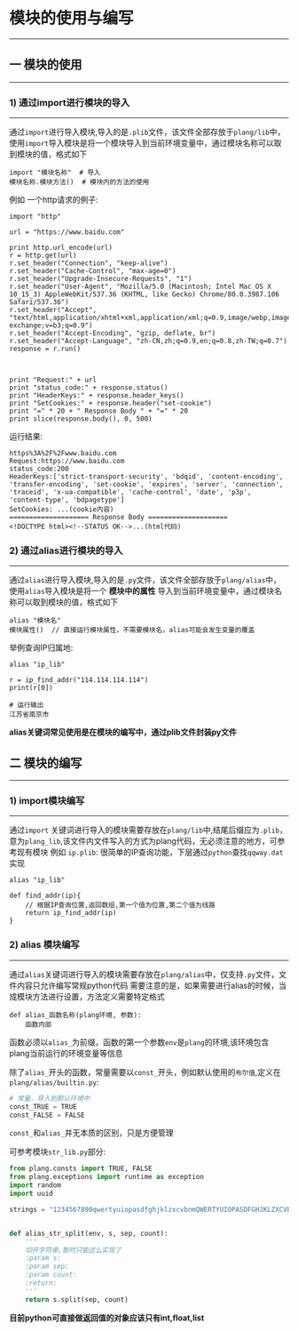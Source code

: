 # 模块的使用与编写
---
## 一 模块的使用
---
### 1) 通过import进行模块的导入
---
通过`import`进行导入模块,导入的是`.plib`文件，该文件全部存放于`plang/lib`中，使用`import`导入模块是将一个模块导入到当前环境变量中，通过模块名称可以取到模块的值，格式如下
```
import "模块名称"  # 导入
模块名称.模块方法()  # 模块内的方法的使用
```
例如 一个http请求的例子:
```
import "http"

url = "https://www.baidu.com"

print http.url_encode(url)
r = http.get(url)
r.set_header("Connection", "keep-alive")
r.set_header("Cache-Control", "max-age=0")
r.set_header("Upgrade-Insecure-Requests", "1")
r.set_header("User-Agent", "Mozilla/5.0 (Macintosh; Intel Mac OS X 10_15_3) AppleWebKit/537.36 (KHTML, like Gecko) Chrome/80.0.3987.106 Safari/537.36")
r.set_header("Accept", "text/html,application/xhtml+xml,application/xml;q=0.9,image/webp,image/apng,*/*;q=0.8,application/signed-exchange;v=b3;q=0.9")
r.set_header("Accept-Encoding", "gzip, deflate, br")
r.set_header("Accept-Language", "zh-CN,zh;q=0.9,en;q=0.8,zh-TW;q=0.7")
response = r.run()



print "Request:" + url
print "status_code:" + response.status()
print "HeaderKeys:" + response.header_keys()
print "SetCookies:" + response.header("set-cookie")
print "=" * 20 + " Response Body " + "=" * 20
print slice(response.body(), 0, 500)

```
运行结果:
```
https%3A%2F%2Fwww.baidu.com
Request:https://www.baidu.com
status_code:200
HeaderKeys:['strict-transport-security', 'bdqid', 'content-encoding', 'transfer-encoding', 'set-cookie', 'expires', 'server', 'connection', 'traceid', 'x-ua-compatible', 'cache-control', 'date', 'p3p', 'content-type', 'bdpagetype']
SetCookies: ...(cookie内容)
==================== Response Body ====================
<!DOCTYPE html><!--STATUS OK-->...(html代码)
```

### 2) 通过alias进行模块的导入
---
通过`alias`进行导入模块,导入的是`.py`文件，该文件全部存放于`plang/alias`中，使用`alias`导入模块是将一个 **模块中的属性** 导入到当前环境变量中，通过模块名称可以取到模块的值，格式如下
```
alias "模块名"
模块属性()  // 直接运行模块属性，不需要模块名，alias可能会发生变量的覆盖
```
举例查询IP归属地:
```
alias "ip_lib"

r = ip_find_addr("114.114.114.114")
print(r[0])

# 运行输出
江苏省南京市
```

**alias关键词常见使用是在模块的编写中，通过plib文件封装py文件**

## 二 模块的编写
---
### 1) import模块编写
---
通过`import` 关键词进行导入的模块需要存放在`plang/lib`中,结尾后缀应为`.plib`，意为`plang_lib`,该文件内文件写入的方式为plang代码，无必须注意的地方，可参考现有模块
例如 `ip.plib`: 很简单的IP查询功能，下层通过`python`查找`qqway.dat`实现
```
alias "ip_lib"

def find_addr(ip){
    // 根据IP查询位置,返回数组,第一个值为位置,第二个值为线路
    return ip_find_addr(ip)
}
```

### 2) alias 模块编写
---
通过`alias`关键词进行导入的模块需要存放在`plang/alias`中，仅支持`.py`文件，文件内容只允许编写常规python代码
需要注意的是，如果需要进行alias的时候，当成模块方法进行设置，方法定义需要特定格式
```
def alias_函数名称(plang环境, 参数):
    函数内部
```

函数必须以`alias_`为前缀，函数的第一个参数`env`是`plang`的环境,该环境包含plang当前运行的环境变量等信息

除了`alias_`开头的函数，常量需要以`const_`开头，例如默认使用的`布尔值`,定义在`plang/alias/builtin.py`:
```python
# 常量，导入到默认环境中
const_TRUE = TRUE
const_FALSE = FALSE

```

`const_`和`alias_`并无本质的区别，只是方便管理

可参考模块`str_lib.py`部分:
```python
from plang.consts import TRUE, FALSE
from plang.exceptions import runtime as exception
import random
import uuid

strings = "1234567890qwertyuiopasdfghjklzxcvbnmQWERTYUIOPASDFGHJKLZXCVBNM"


def alias_str_split(env, s, sep, count):
    '''
    切开字符串,暂时只能这么实现了
    :param s:
    :param sep:
    :param count:
    :return:
    '''
    return s.split(sep, count)

```

**目前python可直接做返回值的对象应该只有int,float,list**
